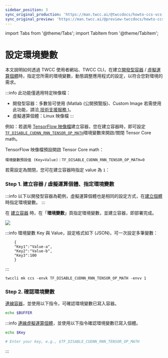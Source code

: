 ```yaml
---
sidebar_position: 3
sync_original_production: 'https://man.twcc.ai/@twccdocs/howto-ccs-vcs-setup-env-variable-zh'
sync_original_preview: 'https://man.twcc.ai/@preview-twccdocs/howto-ccs-vcs-setup-env-variable-zh'
---
```


import Tabs from '@theme/Tabs';
import TabItem from '@theme/TabItem';

# 設定環境變數


本文說明如何透過 TWCC 使用者網站、TWCC CLI，在建立[<ins>開發型容器</ins>](https://man.twcc.ai/@twccdocs/guide-ccs-create-zh) / [<ins>虛擬運算個體</ins>](https://man.twcc.ai/@twccdocs/guide-vcs-create-zh)時，指定您所需的環境變數，動態調整應用程式的設定，以符合您對環境的需求。

:::info
此功能僅適用特定映像檔：
- 開發型容器：多數皆可使用 (Matlab (公開預覽版)、Custom Image 若需使用此功能，請洽<ins> <a href = "mailto:isupport@twcc.ai">技術支援服務</a> </ins>)。
- 虛擬運算個體：Linux 映像檔
:::


例如：若選用 [TensorFlow 映像檔](https://man.twcc.ai/@twccdocs/ccs-concept-image-main-zh/%2F%40twccdocs%2Fccs-concept-image-tensorflow-zh)建立容器，您在建立容器時，即可設定 [`TF_DISABLE_CUDNN_RNN_TENSOR_OP_MATH`](https://docs.nvidia.com/deeplearning/frameworks/tensorflow-user-guide/index.html#tf_disable_cudnn_rnn_tensor_op_math)環境變數來開啟/關閉 Tensor Core math。


TensorFlow 映像檔預設開啟 Tensor Core math：

```
環境變數預設值 (Key=Value)：TF_DISABLE_CUDNN_RNN_TENSOR_OP_MATH=0
```

若需設定為關閉，您可在建立容器時指定 value 為 `1`：

### Step 1. 建立容器 / 虛擬運算個體、指定環境變數

<Tabs>
  <TabItem value="TWCC 入口網站" label="TWCC 入口網站" default>
    

:::info
以下以開發型容器為範例，虛擬運算個體也是相同的設定方式，在[<ins>建立個體</ins>](https://man.twcc.ai/@twccdocs/guide-vcs-create-zh)時指定環境變數。
:::





在 [<ins>建立容器</ins>](https://man.twcc.ai/@twccdocs/guide-ccs-create-zh) 時，在「**環境變數**」頁指定環境變數，並建立容器，即部署完成。

![](https://cos.twcc.ai/SYS-MANUAL/uploads/upload_c1248dbb9deb8a4b57a4f8c8eddb5c36.png)

:::info
環境變數 Key 與 Value，設定格式如下 (JSON)，可一次設定多筆變數：

```
    {
    "Key1":"Value-a",
    "Key2":"Value-b",
    "Key3":100
    }
```

:::



  </TabItem>
  <TabItem value="TWCC CLI" label="TWCC CLI">
    

```
twccli mk ccs -envk TF_DISABLE_CUDNN_RNN_TENSOR_OP_MATH -envv 1  
```


  </TabItem>
</Tabs>

### Step 2. 確認環境變數

[連線容器](https://man.twcc.ai/@twccdocs/guide-ccs-connect-zh)，並使用以下指令，可確認環境變數已寫入容器。

```bash
echo $BUFFER
```

:::info
[<ins>連線虛擬運算個體</ins>](https://man.twcc.ai/@twccdocs/doc-vcs-main-zh/https%3A%2F%2Fman.twcc.ai%2F%40twccdocs%2Fvcs-guide-connect-to-linux-from-windows-zh)，並使用以下指令確認環境變數已寫入個體。
<div></div>

```bash
echo $Key

# Enter your key, e.g., $TF_DISABLE_CUDNN_RNN_TENSOR_OP_MATH
```

:::